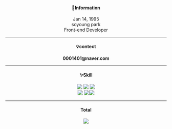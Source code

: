 <div align="center">
<h4>🎈Information</h4>
<p>Jan 14, 1995<br>
soyoung park<br>
Front-end Developer</p>
<hr>
<h4>💡contect<h4>
0001401@naver.com</p>

<hr>
<h4>✨Skill</h4>
<img src="https://img.shields.io/badge/HTML5-E34F26?style=flat-square&logo=HTML5&logoColor=white"/> <img src="https://img.shields.io/badge/CSS3-1572B6?style=flat-square&logo=CSS3&logoColor=white"/> <img src="https://img.shields.io/badge/styled-components-DB7093?style=flat-square&logo=styled-components&logoColor=white"/> <br/> <img src="https://img.shields.io/badge/JavaScript-F7DF1E?style=flat-square&logo=JavaScript&logoColor=white"/> <img src="https://img.shields.io/badge/React-61DAFB?style=flat-square&logo=React&logoColor=white"/><img src="https://img.shields.io/badge/HTML-#764ABC?style=flat-square&logo=HTML5&logoColor=white"/>
<hr>
<h4>Total</h4>
<a href="https://hits.seeyoufarm.com"><img src="https://hits.seeyoufarm.com/api/count/incr/badge.svg?url=https%3A%2F%2Fgithub.com%2F0001401&count_bg=%23787878&title_bg=%23F1A7A7&icon=&icon_color=%23E7E7E7&title=hits&edge_flat=true"/></a>
</div>

